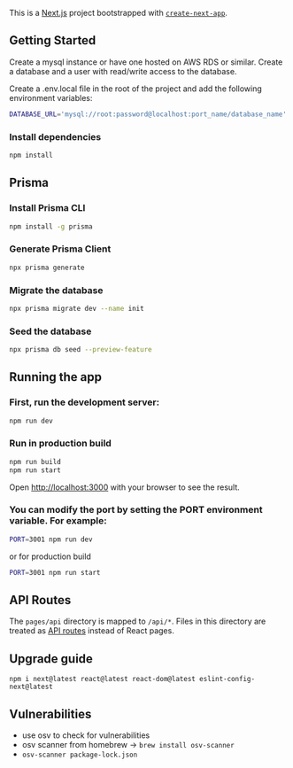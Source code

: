 This is a [Next.js](https://nextjs.org/) project bootstrapped with [`create-next-app`](https://github.com/vercel/next.js/tree/canary/packages/create-next-app).

## Getting Started
Create a mysql instance or have one hosted on AWS RDS or similar. Create a database and a user with read/write access to the database.

Create a .env.local file in the root of the project and add the following environment variables:

```bash
DATABASE_URL='mysql://root:password@localhost:port_name/database_name'
```

### Install dependencies
```bash
npm install
```



## Prisma
### Install Prisma CLI
```bash
npm install -g prisma
```

### Generate Prisma Client
```bash
npx prisma generate
```

### Migrate the database
```bash
npx prisma migrate dev --name init
```

### Seed the database
```bash
npx prisma db seed --preview-feature
```




## Running the app
### First, run the development server:

```bash
npm run dev
```
### Run in production build

```bash
npm run build
npm run start
```
Open [http://localhost:3000](http://localhost:3000) with your browser to see the result.

### You can modify the port by setting the PORT environment variable. For example:

```bash
PORT=3001 npm run dev
```
or for production build

```bash
PORT=3001 npm run start
```


## API Routes
The `pages/api` directory is mapped to `/api/*`. Files in this directory are treated as [API routes](https://nextjs.org/docs/api-routes/introduction) instead of React pages.

## Upgrade guide
```
npm i next@latest react@latest react-dom@latest eslint-config-next@latest
```

## Vulnerabilities
- use osv to check for vulnerabilities
- osv scanner from homebrew -> ```brew install osv-scanner```
- ```osv-scanner package-lock.json```